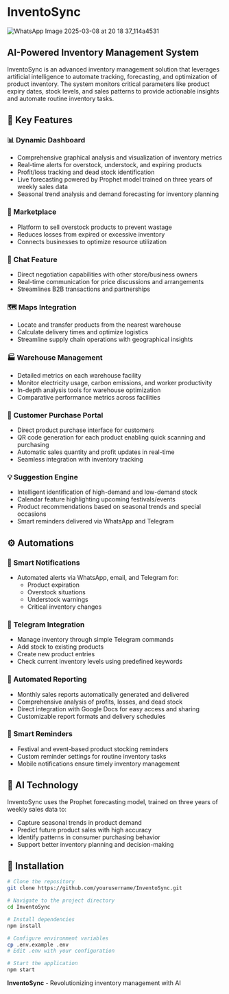 # InventoSync

![WhatsApp Image 2025-03-08 at 20 18 37_114a4531](https://github.com/user-attachments/assets/e1653a57-e385-4e66-91ce-e105b65487db)


## AI-Powered Inventory Management System

InventoSync is an advanced inventory management solution that leverages artificial intelligence to automate tracking, forecasting, and optimization of product inventory. The system monitors critical parameters like product expiry dates, stock levels, and sales patterns to provide actionable insights and automate routine inventory tasks.

## 🚀 Key Features

### 📊 Dynamic Dashboard
- Comprehensive graphical analysis and visualization of inventory metrics
- Real-time alerts for overstock, understock, and expiring products
- Profit/loss tracking and dead stock identification
- Live forecasting powered by Prophet model trained on three years of weekly sales data
- Seasonal trend analysis and demand forecasting for inventory planning

### 🏪 Marketplace
- Platform to sell overstock products to prevent wastage
- Reduces losses from expired or excessive inventory
- Connects businesses to optimize resource utilization

### 💬 Chat Feature
- Direct negotiation capabilities with other store/business owners
- Real-time communication for price discussions and arrangements
- Streamlines B2B transactions and partnerships

### 🗺️ Maps Integration
- Locate and transfer products from the nearest warehouse
- Calculate delivery times and optimize logistics
- Streamline supply chain operations with geographical insights

### 🏭 Warehouse Management
- Detailed metrics on each warehouse facility
- Monitor electricity usage, carbon emissions, and worker productivity
- In-depth analysis tools for warehouse optimization
- Comparative performance metrics across facilities

### 🛒 Customer Purchase Portal
- Direct product purchase interface for customers
- QR code generation for each product enabling quick scanning and purchasing
- Automatic sales quantity and profit updates in real-time
- Seamless integration with inventory tracking

### 💡 Suggestion Engine
- Intelligent identification of high-demand and low-demand stock
- Calendar feature highlighting upcoming festivals/events
- Product recommendations based on seasonal trends and special occasions
- Smart reminders delivered via WhatsApp and Telegram

## ⚙️ Automations

### 📲 Smart Notifications
- Automated alerts via WhatsApp, email, and Telegram for:
  - Product expiration
  - Overstock situations
  - Understock warnings
  - Critical inventory changes

### 🤖 Telegram Integration
- Manage inventory through simple Telegram commands
- Add stock to existing products
- Create new product entries
- Check current inventory levels using predefined keywords

### 📄 Automated Reporting
- Monthly sales reports automatically generated and delivered
- Comprehensive analysis of profits, losses, and dead stock
- Direct integration with Google Docs for easy access and sharing
- Customizable report formats and delivery schedules

### 🔔 Smart Reminders
- Festival and event-based product stocking reminders
- Custom reminder settings for routine inventory tasks
- Mobile notifications ensure timely inventory management

## 🧠 AI Technology

InventoSync uses the Prophet forecasting model, trained on three years of weekly sales data to:
- Capture seasonal trends in product demand
- Predict future product sales with high accuracy
- Identify patterns in consumer purchasing behavior
- Support better inventory planning and decision-making

## 🔧 Installation

```bash
# Clone the repository
git clone https://github.com/yourusername/InventoSync.git

# Navigate to the project directory
cd InventoSync

# Install dependencies
npm install

# Configure environment variables
cp .env.example .env
# Edit .env with your configuration

# Start the application
npm start
```

**InventoSync** - Revolutionizing inventory management with AI
